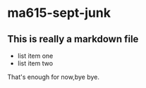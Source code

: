 # ma615-sept-junk

## This is really a markdown file
  - list item one
  - list item two

That's enough for now,bye bye.
